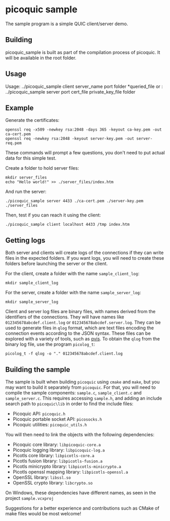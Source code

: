 picoquic sample
===============

The sample program is a simple QUIC client/server demo.

Building
--------
picoquic\_sample is built as part of the compilation process of picoquic. It
will be available in the root folder.

Usage
-----
Usage:
    ../picoquic_sample client server_name port folder *queried_file
or :
    ../picoquic_sample server port cert_file private_key_file folder

Example
-------

Generate the certificates:
```
openssl req -x509 -newkey rsa:2048 -days 365 -keyout ca-key.pem -out ca-cert.pem
openssl req -newkey rsa:2048 -keyout server-key.pem -out server-req.pem
```
These commands will prompt a few questions, you don't need to put actual data
for this simple test.

Create a folder to hold server files:
```
mkdir server_files
echo "Hello world!" >> ./server_files/index.htm
```
And run the server:
```
./picoquic_sample server 4433 ./ca-cert.pem ./server-key.pem ./server_files
```
Then, test if you can reach it using the client:
```
./picoquic_sample client localhost 4433 /tmp index.htm
```

Getting logs
------------
Both server and clients will create logs of the connections if they can write files
in the expected folders. If you want logs, you will need to create these
folders before launching the server or the client.

For the client, create a folder with the name `sample_client_log`:
```
mkdir sample_client_log
```
For the server, create a folder with the name `sample_server_log`:
```
mkdir sample_server_log
```
Client and server log files are binary files, with names derived from
the identifiers of the connections. They will have names like
`012345678abcdef.client.log` or `012345678abcdef.server.log`. 
They can be used to generate files in `qlog` format, which are
text files encoding the connection events according to the JSON
syntax. These files can be explored with a variety of tools,
such as [qvis](https://qvis.edm.uhasselt.be/). To obtain the `qlog`
from the binary log file, use the program `picolog_t`:
```
picolog_t -f qlog -o "." 012345678abcdef.client.log
```

Building the sample
-------------------
The sample is built when building `picoquic` using `cmake` and `make`, but you
may want to build it separately from `picoquic`. For that, you will need
to compile the sample components: `sample.c`, `sample_client.c` and
`sample_server.c`. This requires accessing `sample.h`, and adding an include
search path to `picoquic\lib` in order to find the include files:

* Picoquic API: `picoquic.h`
* Picoquic portable socket API: `picosocks.h`
* Picoquic utilities: `picoquic_utils.h`

You will then need to link the objects with the following dependencies:

* Picoquic core library: `libpicoquic-core.a`
* Picoquic logging library: `libpicoquic-log.a`
* Picotls core library: `libpicotls-core.a` 
* Picotls fusion library: `libpicotls-fusion.a`
* Picotls minicrypto library: `libpicotls-minicrypto.a`
* Picotls openssl mapping library: `libpicotls-openssl.a`
* OpenSSL library: `libssl.so`
* OpenSSL crypto library: `libcrypto.so`

On Windows, these dependencies have different names, as seen in the project
`sample.vcxproj`

Suggestions for a better experience and contributions such as CMake of make
files would be most welcome!